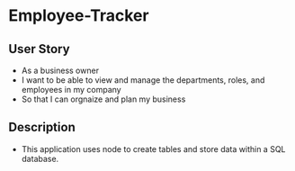 # Employee-Tracker
## User Story
- As a business owner
- I want to be able to view and manage the departments, roles, and employees in my company
- So that I can orgnaize and plan my business

## Description
- This application uses node to create tables and store data within a SQL database.
